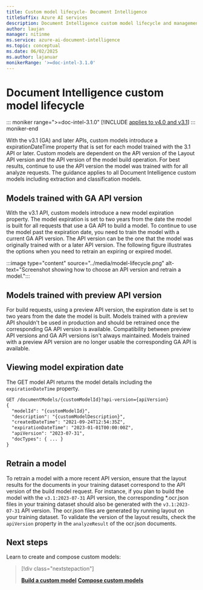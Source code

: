 ```yaml
---
title: Custom model lifecycle- Document Intelligence 
titleSuffix: Azure AI services
description: Document Intelligence custom model lifecycle and management guide.
author: laujan
manager: nitinme
ms.service: azure-ai-document-intelligence
ms.topic: conceptual
ms.date: 06/02/2025
ms.author: lajanuar
monikerRange: '>=doc-intel-3.1.0'
---
```



# Document Intelligence custom model lifecycle

::: moniker range=">=doc-intel-3.1.0"
[!INCLUDE [applies to v4.0 and v3.1](../includes/applies-to-v40-v31.md)]
::: moniker-end

With the v3.1 (GA) and later APIs, custom models introduce a expirationDateTime property that is set for each model trained with the 3.1 API or later. Custom models are dependent on the API version of the Layout API version and the API version of the model build operation. For best results, continue to use the API version the model was trained with for all analyze requests. The guidance applies to all Document Intelligence custom models including extraction and classification models.

## Models trained with GA API version

With the v3.1 API, custom models introduce a new model expiration property. The model expiration is set to two years from the date the model is built for all requests that use a GA API to build a model. To continue to use the model past the expiration date, you need to  train the model with a current GA API version. The API version can be the one that the model was originally trained with or a later API version. The following figure illustrates the options when you need to retrain an expiring or expired model.

:::image type="content" source="../media/model-lifecycle.png" alt-text="Screenshot showing how to choose an API version and retrain a model.":::

## Models trained with preview API version

For build requests, using a preview API version, the expiration date is set to two years from the date the model is built. Models trained with a preview API shouldn't be used in production and should be retrained once the corresponding GA API version is available. Compatibility between preview API versions and GA API versions isn't always maintained. Models trained with a preview API version are no longer usable the corresponding GA API is available.

## Viewing model expiration date

The GET model API returns the model details including the ```expirationDateTime``` property.

```rest
GET /documentModels/{customModelId}?api-version={apiVersion}
{
  "modelId": "{customModelId}",
  "description": "{customModelDescription}",
  "createdDateTime": "2021-09-24T12:54:35Z",
  "expirationDateTime": "2023-01-01T00:00:00Z",
  "apiVersion": "2023-07-31",
  "docTypes": { ... }
}
```

## Retrain a model

To retrain a model with a more recent API version, ensure that the layout results for the documents in your training dataset correspond to the API version of the build model request. For instance, if you plan to build the model with the ```v3.1:2023-07-31``` API version, the corresponding *.ocr.json files in your training dataset should also be generated with the ```v3.1:2023-07-31``` API version. The ocr.json files are generated by running layout on your training dataset. To validate the version of the layout results, check the ```apiVersion``` property in the ```analyzeResult``` of the ocr.json documents.

## Next steps

Learn to create and compose custom models:

> [!div class="nextstepaction"]
>
> [**Build a custom model**](../how-to-guides/build-a-custom-model.md)  [**Compose custom models**](../how-to-guides/compose-custom-models.md)
